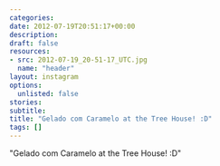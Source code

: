 ```yaml
---
categories:
date: 2012-07-19T20:51:17+00:00
description:
draft: false
resources:
- src: 2012-07-19_20-51-17_UTC.jpg
  name: "header"
layout: instagram
options:
  unlisted: false
stories:
subtitle:
title: "Gelado com Caramelo at the Tree House! :D"
tags: []
---
```


"Gelado com Caramelo at the Tree House! :D"
